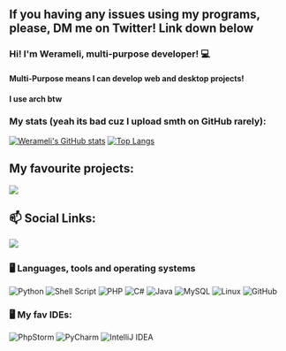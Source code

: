 ## If you having any issues using my programs, please, DM me on Twitter! Link down below

### Hi! I'm Werameli, multi-purpose developer!  💻
#### Multi-Purpose means I can develop web and desktop projects!
#### I use arch btw




### My stats (yeah its bad cuz I upload smth on GitHub rarely):
[![Werameli's GitHub stats](https://github-readme-stats.vercel.app/api?username=werameli&show_icons=true&theme=gradient)](https://github.com/anuraghazra/github-readme-stats) [![Top Langs](https://github-readme-stats.vercel.app/api/top-langs/?username=werameli&layout=compact&show_icons=true&theme=gradient)](https://github.com/anuraghazra/github-readme-stats)


## My favourite projects:
<a href="https://github.com/werameli/fedora-firstboot">
  <img align="center" src="https://github-readme-stats.vercel.app/api/pin/?username=werameli&repo=fedora-firstboot&theme=buefy" />
</a>

<h2>📫 Social Links:</h2>
<p>
  <a href="https://x.com/realwerameli"><img src="https://img.shields.io/badge/Twitter-%231DA1F2.svg?style=for-the-badge&logo=Twitter&logoColor=white" /></a>&nbsp; 
</p>
<p>
  
</p>

### 🖥️ Languages, tools and operating systems
![Python](https://img.shields.io/badge/python-3670A0?style=for-the-badge&logo=python&logoColor=ffdd54)
![Shell Script](https://img.shields.io/badge/shell_script-%23121011.svg?style=for-the-badge&logo=gnu-bash&logoColor=white)
![PHP](https://img.shields.io/badge/php-%23777BB4.svg?style=for-the-badge&logo=php&logoColor=white)
![C#](https://img.shields.io/badge/c%23-%23239120.svg?style=for-the-badge&logo=c-sharp&logoColor=white)
![Java](https://img.shields.io/badge/java-%23ED8B00.svg?style=for-the-badge&logo=openjdk&logoColor=white)
![MySQL](https://img.shields.io/badge/mysql-%2300f.svg?style=for-the-badge&logo=mysql&logoColor=white)
![Linux](https://img.shields.io/badge/Linux-FCC624?style=for-the-badge&logo=linux&logoColor=black)
![GitHub](https://img.shields.io/badge/github-%23121011.svg?style=for-the-badge&logo=github&logoColor=white)


### 🖥️ My fav IDEs:
![PhpStorm](https://img.shields.io/badge/phpstorm-143?style=for-the-badge&logo=phpstorm&logoColor=black&color=black&labelColor=darkorchid)
![PyCharm](https://img.shields.io/badge/pycharm-143?style=for-the-badge&logo=pycharm&logoColor=black&color=black&labelColor=green)
![IntelliJ IDEA](https://img.shields.io/badge/IntelliJIDEA-000000.svg?style=for-the-badge&logo=intellij-idea&logoColor=white)
